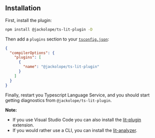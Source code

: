 ## Installation

First, install the plugin:

<!-- prettier-ignore -->
```bash
npm install @jackolope/ts-lit-plugin -D
```

Then add a `plugins` section to your [`tsconfig.json`](http://www.typescriptlang.org/docs/handbook/tsconfig-json.html):

<!-- prettier-ignore -->
```json
{
  "compilerOptions": {
    "plugins": [
      {
        "name": "@jackolope/ts-lit-plugin"
      }
    ]
  }
}
```

Finally, restart you Typescript Language Service, and you should start getting diagnostics from `@jackolope/ts-lit-plugin`.

**Note:**

- If you use Visual Studio Code you can also install the [lit-plugin](https://marketplace.visualstudio.com/items?itemName=runem.lit-plugin) extension.
- If you would rather use a CLI, you can install the [lit-analyzer](https://github.com/JackRobards/lit-analyzer/blob/master/packages/lit-analyzer).
